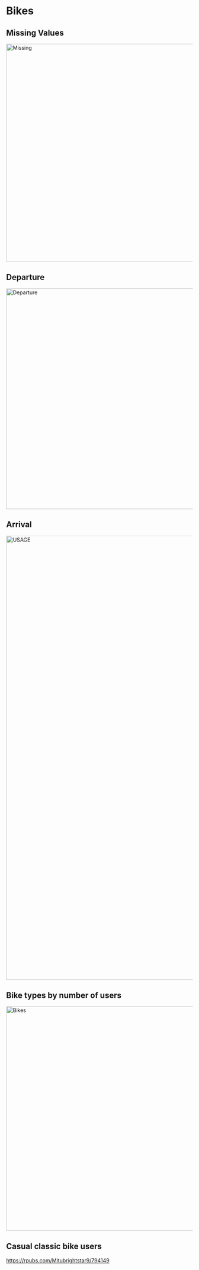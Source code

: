 # Bikes
## Missing Values
<img width="588" alt="Missing" src="https://user-images.githubusercontent.com/47319011/127246077-87f76c21-e22e-4c09-ab6f-13eaf1f39e9d.png">

## Departure
<img width="595" alt="Departure" src="https://user-images.githubusercontent.com/47319011/127246381-f57311a6-5e77-4475-bec0-b6e880f4d5ae.png">

## Arrival
<img width="1198" alt="USAGE" src="https://user-images.githubusercontent.com/47319011/127246593-d259a414-7587-4003-b90e-1cc6b01deb0b.png">

## Bike types by number of users
<img width="605" alt="Bikes" src="https://user-images.githubusercontent.com/47319011/127246939-7d4282ff-9fee-456d-8241-45347d1fa6f1.png">

## Casual classic bike users
https://rpubs.com/Mitubrightstar9/794149


